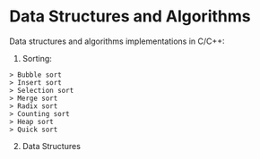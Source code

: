 # Data Structures and Algorithms 
Data structures and algorithms implementations in C/C++:

1) Sorting:
```
> Bubble sort
> Insert sort
> Selection sort
> Merge sort
> Radix sort
> Counting sort
> Heap sort
> Quick sort
```

2) Data Structures
